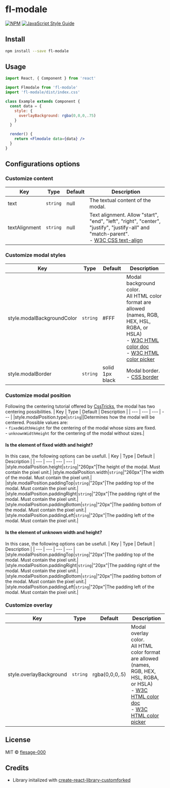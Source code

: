 # fl-modale

>

[![NPM](https://img.shields.io/npm/v/fl-modale.svg)](https://www.npmjs.com/package/fl-modale) [![JavaScript Style Guide](https://img.shields.io/badge/code_style-standard-brightgreen.svg)](https://standardjs.com)

## Install

```bash
npm install --save fl-modale
```

## Usage

```jsx
import React, { Component } from 'react'

import Flmodale from 'fl-modale'
import 'fl-modale/dist/index.css'

class Example extends Component {
  const data = {
    style: {
      overlayBackground: rgba(0,0,0,.75)
    }
  }

  render() {
    return <Flmodale data={data} />
  }
}
```

## Configurations options
<!-- Markdown table generator => https://meoki.vn/markdowntable/ -->

### Customize content
| Key | Type | Default | Description |
| --- | --- | --- | --- |
| text | `string` | null | The textual content of the modal. |
| textAlignment | `string` | null | Text alignment. Allow "start", "end", "left", "right", "center", "justify", "justify-all" and "match-parent".<br>- [W3C CSS text-align](https://www.w3schools.com/cssref/pr_text_text-align.php) |

### Customize modal styles
| Key | Type | Default | Description |
| --- | --- | --- | --- |
| style.modalBackgroundColor | `string` | #FFF | Modal background color.<br>All HTML color format are allowed (names, RGB, HEX, HSL, RGBA, or HSLA)<br> - [W3C HTML color doc](https://www.w3schools.com/html/html_colors.asp)<br>- [W3C HTML color picker](https://www.w3schools.com/colors/colors_picker.asp) |
| style.modalBorder | `string` | solid 1px black | Modal border.<br> - [CSS border](https://developer.mozilla.org/fr/docs/Web/CSS/border) |

### Customize modal position
Following the centering tutorial offered by [CssTricks](https://css-tricks.com/centering-css-complete-guide/), the modal has two centering possibilities.
| Key | Type | Default | Description |
| --- | --- | --- | --- |
|style.modalPosition.type|`string`||Determines how the modal will be centered. Possible values are: <br>- `fixedWidthHeight` for the centering of the modal whose sizes are fixed.<br>- `unknownWidthHeight` for the centering of the modal without sizes.|

#### **Is the element of fixed width and height?**
In this case, the following options can be usefull.
| Key | Type | Default | Description |
| --- | --- | --- | --- |
|style.modalPosition.height|`string`|"260px"|The height of the modal. Must contain the pixel unit.|
|style.modalPosition.width|`string`|"260px"|The width of the modal. Must contain the pixel unit.|
|style.modalPosition.paddingTop|`string`|"20px"|The padding top of the modal. Must contain the pixel unit.|
|style.modalPosition.paddingRight|`string`|"20px"|The padding right of the modal. Must contain the pixel unit.|
|style.modalPosition.paddingBottom|`string`|"20px"|The padding bottom of the modal. Must contain the pixel unit.|
|style.modalPosition.paddingLeft|`string`|"20px"|The padding left of the modal. Must contain the pixel unit.|

#### **Is the element of unknown width and height?**
In this case, the following options can be usefull.
| Key | Type | Default | Description |
| --- | --- | --- | --- |
|style.modalPosition.paddingTop|`string`|"20px"|The padding top of the modal. Must contain the pixel unit.|
|style.modalPosition.paddingRight|`string`|"20px"|The padding right of the modal. Must contain the pixel unit.|
|style.modalPosition.paddingBottom|`string`|"20px"|The padding bottom of the modal. Must contain the pixel unit.|
|style.modalPosition.paddingLeft|`string`|"20px"|The padding left of the modal. Must contain the pixel unit.|

### Customize overlay
| Key | Type | Default | Description |
| --- | --- | --- | --- |
| style.overlayBackground | `string` | rgba(0,0,0,.5) | Modal overlay color.<br>All HTML color format are allowed (names, RGB, HEX, HSL, RGBA, or HSLA)<br> - [W3C HTML color doc](https://www.w3schools.com/html/html_colors.asp)<br>- [W3C HTML color picker](https://www.w3schools.com/colors/colors_picker.asp) |

## License

MIT © [flesage-000](https://github.com/flesage-000)


## Credits
- Library initalized with [create-react-library-customforked](https://www.npmjs.com/package/create-react-library-customforked)